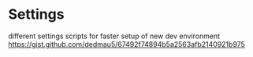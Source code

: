 # Settings
different settings scripts for faster setup of new dev environment 
https://gist.github.com/dedmau5/67492f74894b5a2563afb2140921b975

